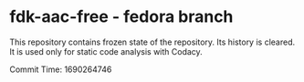 # fdk-aac-free - fedora branch

This repository contains frozen state of the repository.
Its history is cleared. It is used only for static code
analysis with Codacy.

Commit Time: 1690264746